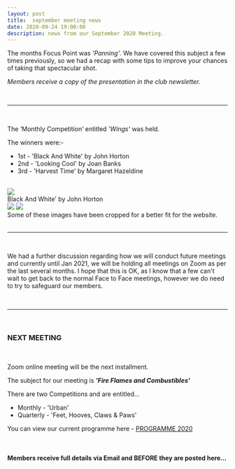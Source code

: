 ```yaml
---
layout: post
title:  september meeting news
date: 2020-09-24 19:00:00
description: news from our September 2020 Meeting.
---
```


The months Focus Point was *'Panning'*. We have covered this subject a few times previously, so we had a recap with some tips to improve your chances of taking that spectacular shot.

*Members receive a copy of the presentation in the club newsletter.*

<br>

<hr>

<br>

The ‘Monthly Competition’ entitled *'Wings'* was held.

The winners were:-

<ul>
	<li>1st - 'Black And White' by John Horton</li>
	<li>2nd - 'Looking Cool' by Joan Banks</li>
	<li>3rd - 'Harvest Time' by Margaret Hazeldine</li>
</ul>

<br>

<div class="img_row">
	<img class="col three" src="{{ site.baseurl }}/assets/img/September_Competition/03 - Black and White.jpg">
</div>
<div class="col three caption">
	Black And White' by John Horton
</div>

<div class="img_row">
	<img class="col two" src="{{ site.baseurl }}/assets/img/September_Competition/09 - Looking Cool.jpg">
	<img class="col one" src="{{ site.baseurl }}/assets/img/September_Competition/11 - Harvest Time.jpg">
</div>

<div class="col three caption">
	Some of these images have been cropped for a better fit for the website.
</div>

<br>

<hr>

<br>


We had a further discussion regarding how we will conduct future meetings and currently until Jan 2021, we will be holding all meetings on Zoom as per the last several months. I hope that this is OK, as I know that a few can't wait to get back to the normal Face to Face meetings, however we do need to try to safeguard our members.

<br>

<hr>

<br>

### NEXT MEETING
<br>

Zoom online meeting will be the next installment. 

The subject for our meeting is <strong>*'Fire Flames and Combustibles'*</strong>

There are two Competitions and are entitled...
<ul>
<li>Monthly - 'Urban'</li>
<li>Quarterly - 'Feet, Hooves, Claws & Paws'</li>
</ul>


You can view our current programme here - <a href="{{ site.baseurl }}/programme/2019-11-25-Forward-Programme-2020-2021">PROGRAMME 2020</a>

<br>

#### Members receive full details via Email and BEFORE they are posted here...